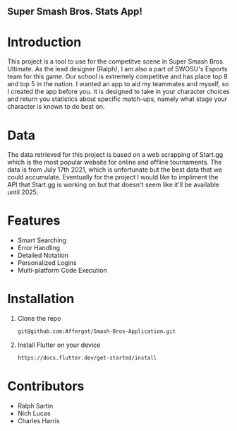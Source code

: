 ## Super Smash Bros. Stats App!

# Introduction
This project is a tool to use for the competitve scene in Super Smash Bros. Ultimate. As the lead designer (Ralph), I am also a part of SWOSU's Esports team for this game. Our school is extremely competitve and has place top 8 and top 5 in the nation.
I wanted an app to aid my teammates and myself, so I created the app before you. It is designed to take in your character choices and return you statistics about specific match-ups, namely what stage your character is known to do best on.

# Data
The data retrieved for this project is based on a web scrapping of Start.gg which is the most popular website for online and offline tournaments. The data is from July 17th 2021, which is unfortunate but the best data that we could accumulate.
Eventually for the project I would like to impliment the API that Start.gg is working on but that doesn't seem like it'll be available until 2025.

# Features
- Smart Searching
- Error Handling
- Detailed Notation
- Personalized Logins
- Multi-platform Code Execution

# Installation
1. Clone the repo
   ```sh
   git@github.com:Affergot/Smash-Bros-Application.git
2. Install Flutter on your device
   ```sh
   https://docs.flutter.dev/get-started/install

# Contributors
- Ralph Sartin
- Nich Lucas
- Charles Harris
